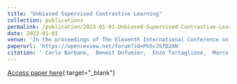 ```yaml
---
title: "Unbiased Supervised Contrastive Learning"
collection: publications
permalink: /publication/2023-01-01-Unbiased-Supervised-Contrastive-Learning
date: 2023-01-01
venue: 'In the proceedings of The Eleventh International Conference on Learning Representations'
paperurl: 'https://openreview.net/forum?id=Ph5cJSfD2XN'
citation: ' Carlo Barbano,  Benoit Dufumier,  Enzo Tartaglione,  Marco Grangetto,  Pietro Gori, &quot;Unbiased Supervised Contrastive Learning.&quot; In the proceedings of The Eleventh International Conference on Learning Representations, 2023.'
---
```

[Access paper here](https://openreview.net/forum?id=Ph5cJSfD2XN){:target="_blank"}
